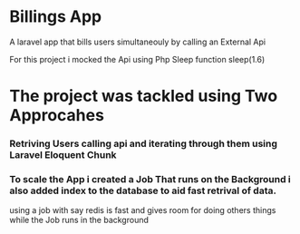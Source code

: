 # Billings App



A laravel app that bills users simultaneouly by calling an External Api 

For this project i mocked the Api using Php Sleep function 
sleep(1.6)


# The project was tackled using Two Approcahes

### Retriving Users calling api and iterating through them using Laravel Eloquent Chunk

### To scale the App i created a Job That runs on the Background i also added index to the database to aid fast retrival of data.

using a job with say redis is fast and gives room for doing others things while the Job runs in the background
